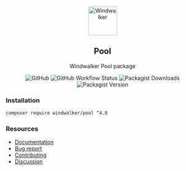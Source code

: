 <p align="center">
    <br/>
    <img src="https://user-images.githubusercontent.com/1639206/151679867-8df93936-e4af-4677-a6f3-eb33d27e038b.svg" alt="Windwalker"
        height="75">
    <br/>
</p>

<h2 align="center">Pool</h2>

<p align="center">
    Windwalker Pool package
</p>

<p align="center">
    <img alt="GitHub" src="https://img.shields.io/github/license/windwalker-io/pool?style=flat-square">
    <img alt="GitHub Workflow Status" src="https://img.shields.io/github/actions/workflow/status/windwalker-io/pool/ci.yml?label=test&style=flat-square">
    <img alt="Packagist Downloads" src="https://img.shields.io/packagist/dt/windwalker/pool?style=flat-square">
    <img alt="Packagist Version" src="https://img.shields.io/packagist/v/windwalker/pool?style=flat-square">
</p>

### Installation

```bash
composer require windwalker/pool ^4.0
```

### Resources

- [Documentation](https://windwalker.io/documentation/components/pool/)
- [Bug report](https://github.com/windwalker-io/framework)
- [Contributing](https://github.com/windwalker-io/framework)
- [Discussion](https://github.com/windwalker-io/framework/discussions)

